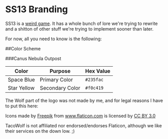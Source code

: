 # SS13 Branding

SS13 is a [weird game](https://www.youtube.com/watch?v=_L-CYkXmJzw). It has a whole bunch of lore we're trying to rewrite and a shitton of other stuff we're trying to implement sooner than later.

For now, all you need to know is the following:

##Color Scheme

###Canus Nebula Outpost

|Color|Purpose|Hex Value|
|---|---|---|
|Space Blue|Primary Color|`#235fac`|
|Star Yellow|Secondary Color|`#f0c419`|

The Wolf part of the logo was not made by me, and for legal reasons I have to put this here:

<div>Icons made by <a href="http://www.freepik.com" title="Freepik">Freepik</a> from <a href="http://www.flaticon.com" title="Flaticon">www.flaticon.com</a>             is licensed by <a href="http://creativecommons.org/licenses/by/3.0/" title="Creative Commons BY 3.0">CC BY 3.0</a></div>

TacoWolf is not affiliated nor endorsed/endorses Flaticon, although we like their services on the down low. ;)